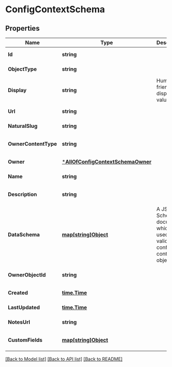 # ConfigContextSchema

## Properties
Name | Type | Description | Notes
------------ | ------------- | ------------- | -------------
**Id** | **string** |  | [default to null]
**ObjectType** | **string** |  | [default to null]
**Display** | **string** | Human friendly display value | [default to null]
**Url** | **string** |  | [default to null]
**NaturalSlug** | **string** |  | [default to null]
**OwnerContentType** | **string** |  | [optional] [default to null]
**Owner** | [***AllOfConfigContextSchemaOwner**](AllOfConfigContextSchemaOwner.md) |  | [default to null]
**Name** | **string** |  | [default to null]
**Description** | **string** |  | [optional] [default to null]
**DataSchema** | [**map[string]Object**](.md) | A JSON Schema document which is used to validate a config context object. | [default to null]
**OwnerObjectId** | **string** |  | [optional] [default to null]
**Created** | [**time.Time**](time.Time.md) |  | [default to null]
**LastUpdated** | [**time.Time**](time.Time.md) |  | [default to null]
**NotesUrl** | **string** |  | [default to null]
**CustomFields** | [**map[string]Object**](.md) |  | [optional] [default to null]

[[Back to Model list]](../README.md#documentation-for-models) [[Back to API list]](../README.md#documentation-for-api-endpoints) [[Back to README]](../README.md)

